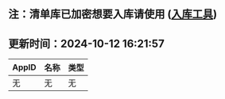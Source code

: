 ## 注：清单库已加密想要入库请使用 ([入库工具](https://github.com/BlankTMing/ManifestAutoUpdate/releases))

## 更新时间：2024-10-12 16:21:57
| AppID | 名称 | 类型  |
| :-------------------- | :----------------------------- | :----------- |
| 无 | 无 | 无 |
